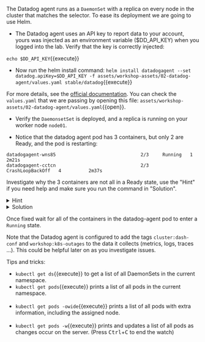 The Datadog agent runs as a `DaemonSet` with a replica on every node in the cluster that matches the selector. To ease its deployment we are going to use Helm.


* The Datadog agent uses an API key to report data to your account, yours was injected as an environment variable ($DD_API_KEY) when you logged into the lab. Verify that the key is correctly injected: <br/>

`echo $DD_API_KEY`{{execute}}

* Now run the helm install command: `helm install datadogagent --set datadog.apiKey=$DD_API_KEY -f assets/workshop-assets/02-datadog-agent/values.yaml stable/datadog`{{execute}}

For more details, see the [official documentation](https://docs.datadoghq.com/agent/kubernetes/?tab=helm). You can check the `values.yaml` that we are passing by opening this file: `assets/workshop-assets/02-datadog-agent/values.yaml`{{open}}.

* Verify the `DaemonsetSet` is deployed, and a replica is running on your worker node `node01`.

* Notice that the datadog agent pod has 3 containers, but only 2 are Ready, and the pod is restarting:

```
datadogagent-wns85                               2/3     Running   1          2m21s
datadogagent-cctcn                               2/3     CrashLoopBackOff   4          2m37s
```

Investigate why the 3 containers are not all in a Ready state, use the "Hint" if you need help and make sure you run the command in "Solution".

<details>
<summary>Hint</summary>
Describe the pod running the Datadog agent:

`kubectl describe pod -lapp=datadogagent`{{execute}}
The events should be self explanatory, but you will see that the probes are failing, so look into their configurations and compare them to the health port the agent is configured to use.
</details>

<details>
<summary>Solution</summary>
The health port the agent uses is 5555 but in the probes are specified on 1234 and 5678, the file
assets/02-datadog-agent/value_fix.yaml contains the right configuration.

Use helm upgrade to just apply this path:
 * `helm upgrade datadogagent --set datadog.apiKey=$DD_API_KEY -f assets/workshop-assets/02-datadog-agent/values_fix.yaml stable/datadog`{{execute}}
</details>

Once fixed wait for all of the containers in the datadog-agent pod to enter a `Running` state.

Note that the Datadog agent is configured to add the tags `cluster:dash-conf` and `workshop:k8s-outages` to the data it collects (metrics, logs, traces ...). This could be helpful later on as you investigate issues.


Tips and tricks:

  * `kubectl get ds`{{execute}} to get a list of all DaemonSets in the current namespace.
  * `kubectl get pods`{{execute}} prints a list of all pods in the current namespace. <br/> <br/>
  * `kubectl get pods -owide`{{execute}} prints a list of all pods with extra information, including the assigned node. <br/> <br/>
  * `kubectl get pods -w`{{execute}} prints and updates a list of all pods as changes occur on the server. (Press <kbd>Ctrl</kbd>+<kbd>C</kbd> to end the watch)

